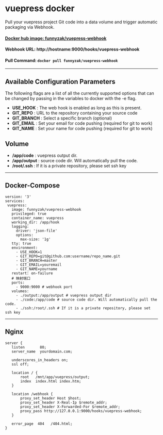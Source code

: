 # vuepress docker
Pull your vuepress project Git code into a data volume and trigger automatic packaging via Webhook.

#### [Docker hub image: funnyzak/vuepress-webhook](https://hub.docker.com/r/funnyzak/vuepress-webhook)

#### Webhook URL: http://hostname:9000/hooks/vuepress-webhook

#### Pull Command: `docker pull funnyzak/vuepress-webhook`
---

## Available Configuration Parameters

The following flags are a list of all the currently supported options that can be changed by passing in the variables to docker with the -e flag.

 - **USE_HOOK** : The web hook is enabled as long as this is present.
 - **GIT_REPO** : URL to the repository containing your source code
 - **GIT_BRANCH** : Select a specific branch (optional)
 - **GIT_EMAIL** : Set your email for code pushing (required for git to work)
 - **GIT_NAME** : Set your name for code pushing (required for git to work)
 
## Volume

 - **/app/code** : vuepress output dir.
 - **/app/output** : source code dir. Will automatically pull the code.
 - **/root/.ssh** :  If it is a private repository, please set ssh key


---

## Docker-Compose
 ```
version: '3'
services:
  vuepress:
    image: funnyzak/vuepress-webhook
    privileged: true
    container_name: vuepress
    working_dir: /app/hook
    logging:
      driver: 'json-file'
      options:
        max-size: '1g'
    tty: true
    environment:
      - USE_HOOK=1
      - GIT_REPO=git@github.com:username/repo_name.git
      - GIT_BRANCH=master
      - GIT_EMAIL=youremail
      - GIT_NAME=yourname
    restart: on-failure
    # 映射端口
    ports:
      - 9000:9000 # webhook port
    volumes:
      - ./output:/app/output # vuepress output dir 
      - ./code:/app/code # source code dir. Will automatically pull the code.
      - ./ssh:/root/.ssh # If it is a private repository, please set ssh key

 ```
---

 ## Nginx

 ```
server {
    listen       80;
    server_name  yourdomain.com;

    underscores_in_headers on;
    ssl off;

    location / {
        root   /mnt/app/vuepress/output;
        index  index.html index.htm;
    }

    location /webhook {
        proxy_set_header Host $host;
        proxy_set_header X-Real-Ip $remote_addr;
        proxy_set_header X-Forwarded-For $remote_addr;
        proxy_pass http://127.0.0.1:9000/hooks/vuepress-webhook;
    }

    error_page  404   /404.html;
}

 ```